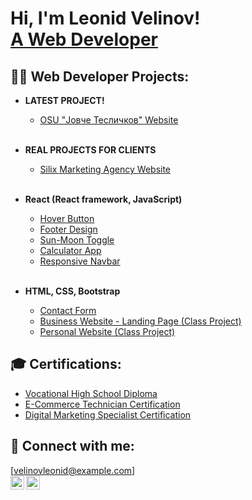 <h1>Hi, I'm Leonid Velinov! <br/><a href="https://github.com/velinovleonid">A Web Developer</a></h1>

<h2>👨‍💻 Web Developer Projects:</h2>

- <b>LATEST PROJECT!</b>
  - [OSU "Јовче Тесличков" Website](https://github.com/velinovleonid/OSU-Jovche-Teslickov)
  <br />

- <b>REAL PROJECTS FOR CLIENTS</b>
  - [Silix Marketing Agency Website](https://github.com/velinovleonid/Silix-Marketing-Agency)
  <br />

- <b>React (React framework, JavaScript)</b>
  - [Hover Button](https://github.com/velinovleonid/Hover-Button-1)
  - [Footer Design](https://github.com/velinovleonid/Footer)
  - [Sun-Moon Toggle](https://github.com/velinovleonid/Sun-Moon-Toogle)
  - [Calculator App](https://github.com/velinovleonid/Calculator)
  - [Responsive Navbar](https://github.com/velinovleonid/Responsive-NavBar)
  <br />

- <b>HTML, CSS, Bootstrap</b>
  - [Contact Form](https://github.com/velinovleonid/Contact-Form)
  - [Business Website - Landing Page (Class Project)](https://github.com/velinovleonid/Business-Landing-Page)
  - [Personal Website (Class Project)](https://github.com/velinovleonid/Personal-Site)

<h2>🎓 Certifications:</h2>

- [Vocational High School Diploma](#)
- [E-Commerce Technician Certification](#)
- [Digital Marketing Specialist Certification](#)

<h2>🤳 Connect with me:</h2>

[velinovleonid@example.com]<br />
[<img align="left" alt="LinkedIn" width="22px" src="https://cdn.jsdelivr.net/npm/simple-icons@v3/icons/linkedin.svg" />][linkedin]
[<img align="left" alt="Instagram" width="22px" src="https://cdn.jsdelivr.net/npm/simple-icons@v3/icons/instagram.svg" />][instagram]

[instagram]: https://www.instagram.com/velinovleonid/
[linkedin]: https://www.linkedin.com/in/leonid-velinov/
